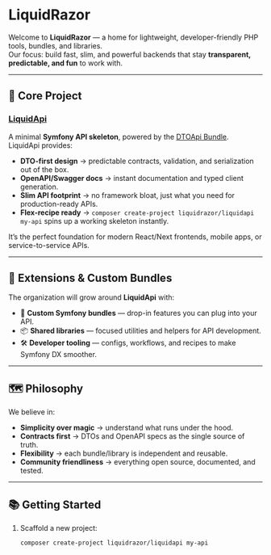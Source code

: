 # LiquidRazor

Welcome to **LiquidRazor** — a home for lightweight, developer-friendly PHP tools, bundles, and libraries.  
Our focus: build fast, slim, and powerful backends that stay **transparent, predictable, and fun** to work with.

---

## 🚀 Core Project

### [LiquidApi](https://github.com/LiquidRazor/LiquidApi)
A minimal **Symfony API skeleton**, powered by the [DTOApi Bundle](https://github.com/LiquidRazor/DTOApi).  
LiquidApi provides:

- **DTO-first design** → predictable contracts, validation, and serialization out of the box.  
- **OpenAPI/Swagger docs** → instant documentation and typed client generation.  
- **Slim API footprint** → no framework bloat, just what you need for production-ready APIs.  
- **Flex-recipe ready** → `composer create-project liquidrazor/liquidapi my-api` spins up a working skeleton instantly.  

It’s the perfect foundation for modern React/Next frontends, mobile apps, or service-to-service APIs.

---

## 🧩 Extensions & Custom Bundles

The organization will grow around **LiquidApi** with:

- 🔌 **Custom Symfony bundles** — drop-in features you can plug into your API.  
- 📦 **Shared libraries** — focused utilities and helpers for API development.  
- 🛠 **Developer tooling** — configs, workflows, and recipes to make Symfony DX smoother.  

---

## 🗺 Philosophy

We believe in:
- **Simplicity over magic** → understand what runs under the hood.  
- **Contracts first** → DTOs and OpenAPI specs as the single source of truth.  
- **Flexibility** → each bundle/library is independent and reusable.  
- **Community friendliness** → everything open source, documented, and tested.  

---

## 📚 Getting Started

1. Scaffold a new project:
   ```bash
   composer create-project liquidrazor/liquidapi my-api
